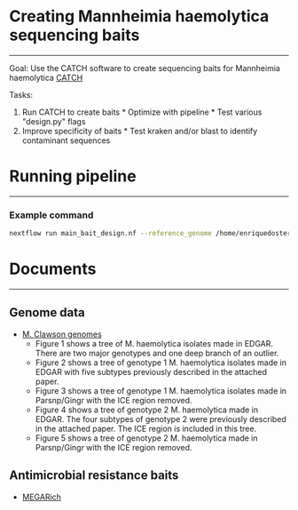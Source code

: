 # Creating Mannheimia haemolytica sequencing baits
------------

Goal: Use the CATCH software to create sequencing baits for Mannheimia haemolytica
[CATCH](https://github.com/broadinstitute/catch)

Tasks:
  1. Run CATCH to create baits
    * Optimize with pipeline
    * Test various "design.py" flags
  2. Improve specificity of baits
    * Test kraken and/or blast to identify contaminant sequences



# Running pipeline
------------

### Example command
```bash
nextflow run main_bait_design.nf --reference_genome /home/enriquedoster/Documents/Projects/Mann_heim_69_genomes/genome_assemblies/ncbi-genomes-2019-08-28/GCF_007963885.1_ASM796388v1_genomic.fna --input_dir /home/enriquedoster/Documents/Projects/63_genomes/test_dir -profile singularity --output test_WGS
```



# Documents
------------

## Genome data
- [M. Clawson genomes](https://github.com/EnriqueDoster/bait_creation_pipeline/tree/master/docs/M_haemolytica_literature/Clawson_genome_data)
  * Figure 1 shows a tree of M. haemolytica isolates made in EDGAR.  There are two major genotypes and one deep branch of an outlier.
  * Figure 2 shows a tree of genotype 1 M. haemolytica isolates made in EDGAR with five subtypes previously described in the attached paper.
  * Figure 3 shows a tree of genotype 1 M. haemolytica isolates made in Parsnp/Gingr with the ICE region removed.
  * Figure 4 shows a tree of genotype 2 M. haemolytica made in EDGAR.  The four subtypes of genotype 2 were previously described in the attached paper.  The ICE region is included in this tree.
  * Figure 5 shows a tree of genotype 2 M. haemolytica made in Parsnp/Gingr with the ICE region removed.

 
## Antimicrobial resistance baits
- [MEGARich](https://github.com/EnriqueDoster/bait_creation_pipeline/blob/master/docs/M_haemolytica_literature/2017.Noyes%20MEGaRICH%20-Microbiome.pdf)

